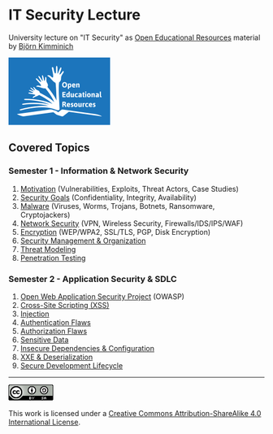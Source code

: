 # IT Security Lecture

University lecture on "IT Security" as
[Open Educational Resources](http://www.unesco.org/new/en/communication-and-information/access-to-knowledge/open-educational-resources/)
material by [Björn Kimminich](http://kimminich.de)

[![OER Global Logo, 2012 J. Mello, used under CC-BY 3.0 License](oer_logo.png)](http://www.unesco.org/new/en/communication-and-information/access-to-knowledge/open-educational-resources/ "OER Global Logo, 2012 J. Mello, used under CC-BY 3.0 License")

## Covered Topics

### Semester 1 - Information & Network Security

1. [Motivation](slides/01-01-motivation.md) (Vulnerabilities, Exploits, Threat Actors, Case Studies)
2. [Security Goals](slides/01-02-security_goals.md) (Confidentiality, Integrity, Availability)
3. [Malware](slides/01-03-malware.md) (Viruses, Worms, Trojans, Botnets, Ransomware, Cryptojackers)
4. [Network Security](slides/01-04-network_security.md) (VPN, Wireless Security, Firewalls/IDS/IPS/WAF)
5. [Encryption](slides/01-05-encryption.md) (WEP/WPA2, SSL/TLS, PGP, Disk Encryption)
6. [Security Management & Organization](slides/01-06-security_mgmt_and_org.md)
7. [Threat Modeling](slides/01-07-threat_modeling.md)
8. [Penetration Testing](slides/01-08-penetration_testing.md)

### Semester 2 - Application Security & SDLC

1. [Open Web Application Security Project](slides/02-01-owasp.md) (OWASP)
2. [Cross-Site Scripting (XSS)](slides/02-02-xss.md)
3. [Injection](slides/02-03-injection.md)
4. [Authentication Flaws](slides/02-04-authentication_flaws.md)
5. [Authorization Flaws](slides/02-05-authorization_flaws.md)
6. [Sensitive Data](slides/02-06-sensitive_data.md)
7. [Insecure Dependencies & Configuration](slides/02-07-insecure_dependencies_and_configuration.md)
8. [XXE & Deserialization](slides/02-08-xxe_and_deserialization.md)
9. [Secure Development Lifecycle](slides/02-09-sdlc.md)

----

[![CC BY SA 4.0](cc_by-sa_4.0.png)](https://creativecommons.org/licenses/by-sa/4.0/)

This work is licensed under a
[Creative Commons Attribution-ShareAlike 4.0 International License](https://creativecommons.org/licenses/by-sa/4.0/).
